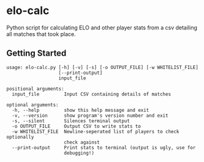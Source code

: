 # elo-calc

Python script for calculating ELO and other player stats from a csv detailing all matches that took place.

## Getting Started

```
usage: elo-calc.py [-h] [-v] [-s] [-o OUTPUT_FILE] [-w WHITELIST_FILE]
                   [--print-output]
                   input_file

positional arguments:
  input_file         Input CSV containing details of matches

optional arguments:
  -h, --help         show this help message and exit
  -v, --version      show program's version number and exit
  -s, --silent       Silences terminal output
  -o OUTPUT_FILE     Output CSV to write stats to
  -w WHITELIST_FILE  Newline-seperated list of players to check optionally
                     check against
  --print-output     Print stats to terminal (output is ugly, use for
                     debugging!)
```

